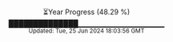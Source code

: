 <p align="center">
⏳Year Progress (48.29 %)<br>
██████████████▁▁▁▁▁▁▁▁▁▁▁▁▁▁▁▁ <br>
<sub>Updated: Tue, 25 Jun 2024 18:03:56 GMT</sub>
</p>

